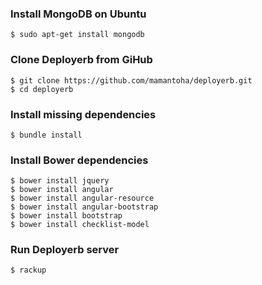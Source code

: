 ### Install MongoDB on Ubuntu

```
$ sudo apt-get install mongodb
```

### Clone Deployerb from GiHub

```
$ git clone https://github.com/mamantoha/deployerb.git
$ cd deployerb
```

### Install missing dependencies

```
$ bundle install
```

### Install Bower dependencies

```
$ bower install jquery
$ bower install angular
$ bower install angular-resource
$ bower install angular-bootstrap
$ bower install bootstrap
$ bower install checklist-model
```

### Run Deployerb server
```
$ rackup
```
